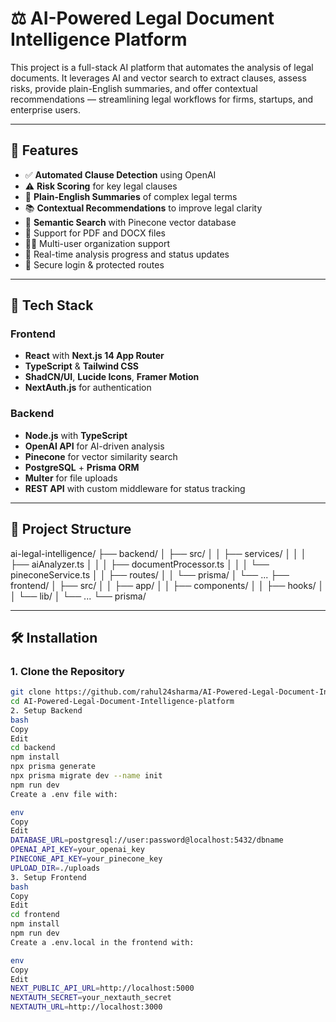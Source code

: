 # ⚖️ AI-Powered Legal Document Intelligence Platform

This project is a full-stack AI platform that automates the analysis of legal documents. It leverages AI and vector search to extract clauses, assess risks, provide plain-English summaries, and offer contextual recommendations — streamlining legal workflows for firms, startups, and enterprise users.

---

## 🚀 Features

- ✅ **Automated Clause Detection** using OpenAI
- ⚠️ **Risk Scoring** for key legal clauses
- 📖 **Plain-English Summaries** of complex legal terms
- 📚 **Contextual Recommendations** to improve legal clarity
- 🧠 **Semantic Search** with Pinecone vector database
- 📄 Support for PDF and DOCX files
- 🧑‍💼 Multi-user organization support
- 💬 Real-time analysis progress and status updates
- 🔐 Secure login & protected routes

---

## 🧱 Tech Stack

### Frontend
- **React** with **Next.js 14 App Router**
- **TypeScript** & **Tailwind CSS**
- **ShadCN/UI**, **Lucide Icons**, **Framer Motion**
- **NextAuth.js** for authentication

### Backend
- **Node.js** with **TypeScript**
- **OpenAI API** for AI-driven analysis
- **Pinecone** for vector similarity search
- **PostgreSQL** + **Prisma ORM**
- **Multer** for file uploads
- **REST API** with custom middleware for status tracking

---

## 📁 Project Structure

ai-legal-intelligence/
├── backend/
│ ├── src/
│ │ ├── services/
│ │ │ ├── aiAnalyzer.ts
│ │ │ ├── documentProcessor.ts
│ │ │ └── pineconeService.ts
│ │ ├── routes/
│ │ └── prisma/
│ └── ...
├── frontend/
│ ├── src/
│ │ ├── app/
│ │ ├── components/
│ │ ├── hooks/
│ │ └── lib/
│ └── ...
└── prisma/

---

## 🛠️ Installation

### 1. Clone the Repository

```bash
git clone https://github.com/rahul24sharma/AI-Powered-Legal-Document-Intelligence-platform.git
cd AI-Powered-Legal-Document-Intelligence-platform
2. Setup Backend
bash
Copy
Edit
cd backend
npm install
npx prisma generate
npx prisma migrate dev --name init
npm run dev
Create a .env file with:

env
Copy
Edit
DATABASE_URL=postgresql://user:password@localhost:5432/dbname
OPENAI_API_KEY=your_openai_key
PINECONE_API_KEY=your_pinecone_key
UPLOAD_DIR=./uploads
3. Setup Frontend
bash
Copy
Edit
cd frontend
npm install
npm run dev
Create a .env.local in the frontend with:

env
Copy
Edit
NEXT_PUBLIC_API_URL=http://localhost:5000
NEXTAUTH_SECRET=your_nextauth_secret
NEXTAUTH_URL=http://localhost:3000